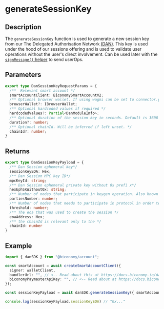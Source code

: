 # generateSessionKey

## Description

The `generateSessionKey` function is used to generate a new session key from our The Delegated Authorisation Network [(DAN)](https://www.biconomy.io/post/introducing-dan-the-programmable-authorisation-network-for-ai-agents). This key is used under the hood of our sessions offering and is used to validate user operations without the user's direct involvement. Can be used later with the [`signMessage()` helper](./signMessage) to send userOps.

## Parameters

```ts
export type DanSessionKeyRequestParams = {
  /**  Relevant smart account */
  smartAccountClient: BiconomySmartAccountV2;
  /** Optional browser wallet. If using wagmi can be set to connector.getProvider() from useAccount hook */
  browserWallet?: IBrowserWallet;
  /** Optional hardcoded values if required */
  hardcodedValues?: Partial<DanModuleInfo>;
  /** Optional duration of the session key in seconds. Default is 3600 seconds. */
  duration?: number;
  /** Optional chainId. Will be inferred if left unset. */
  chainId?: number;
}
```

## Returns

```ts
export type DanSessionKeyPayload = {
  /** Dan Session ephemeral key*/
  sessionKeyEOA: Hex;
  /** Dan Session MPC key ID*/
  mpcKeyId: string;
  /** Dan Session ephemeral private key without 0x prefi x*/
  hexEphSKWithout0x: string;
  /** Number of nodes that participate in keygen operation. Also known as n. */
  partiesNumber: number;
  /** Number of nodes that needs to participate in protocol in order to generate valid signature. Also known as t. */
  threshold: number;
  /** The eoa that was used to create the session */
  eoaAddress: Hex;
  /** the chainId is relevant only to the */
  chainId: number
}
```

## Example

```ts
import { danSDK } from "@biconomy/account";

const smartAccount = await createSmartAccountClient({
  signer: walletClient,
  bundlerUrl: "", // <-- Read about this at https://docs.biconomy.io/dashboard#bundler-url
  biconomyPaymasterApiKey: "", // <-- Read about at https://docs.biconomy.io/dashboard/paymaster
});

const sessionKeyPayload = await danSDK.generateSessionKey({ smartAccountClient: smartAccount });

console.log(sessionKeyPayload.sessionKeyEOA) // "0x..."
```